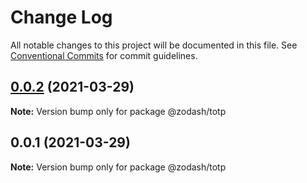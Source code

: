 # Change Log

All notable changes to this project will be documented in this file.
See [Conventional Commits](https://conventionalcommits.org) for commit guidelines.

## [0.0.2](https://github.com/zcorky/zodash/compare/@zodash/totp@0.0.1...@zodash/totp@0.0.2) (2021-03-29)

**Note:** Version bump only for package @zodash/totp





## 0.0.1 (2021-03-29)

**Note:** Version bump only for package @zodash/totp
